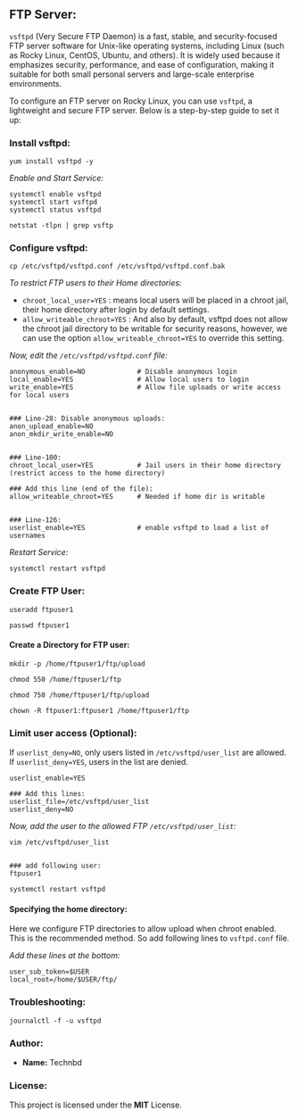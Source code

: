 ## FTP Server: 
`vsftpd` (Very Secure FTP Daemon) is a fast, stable, and security-focused FTP server software for Unix-like operating systems, including Linux (such as Rocky Linux, CentOS, Ubuntu, and others). It is widely used because it emphasizes security, performance, and ease of configuration, making it suitable for both small personal servers and large-scale enterprise environments.

To configure an FTP server on Rocky Linux, you can use `vsftpd`, a lightweight and secure FTP server. Below is a step-by-step guide to set it up:


### Install vsftpd:

```
yum install vsftpd -y 
```


_Enable and Start Service:_
```
systemctl enable vsftpd
systemctl start vsftpd
systemctl status vsftpd
```


```
netstat -tlpn | grep vsftp
```


### Configure vsftpd:

```
cp /etc/vsftpd/vsftpd.conf /etc/vsftpd/vsftpd.conf.bak
```

_To restrict FTP users to their Home directories:_
- `chroot_local_user=YES` : means local users will be placed in a chroot jail, their home directory after login by default settings.
- `allow_writeable_chroot=YES` : And also by default, vsftpd does not allow the chroot jail directory to be writable for security reasons, however, we can use the option `allow_writeable_chroot=YES` to override this setting.



_Now, edit the `/etc/vsftpd/vsftpd.conf` file:_
```
anonymous_enable=NO             # Disable anonymous login
local_enable=YES                # Allow local users to login
write_enable=YES                # Allow file uploads or write access for local users


### Line-28: Disable anonymous uploads:
anon_upload_enable=NO
anon_mkdir_write_enable=NO


### Line-100: 
chroot_local_user=YES           # Jail users in their home directory (restrict access to the home directory)

### Add this line (end of the file): 
allow_writeable_chroot=YES      # Needed if home dir is writable


### Line-126: 
userlist_enable=YES             # enable vsftpd to load a list of usernames
```



_Restart Service:_
```
systemctl restart vsftpd
```



### Create FTP User:

```
useradd ftpuser1

passwd ftpuser1 
```



#### Create a Directory for FTP user:

```
mkdir -p /home/ftpuser1/ftp/upload

chmod 550 /home/ftpuser1/ftp

chmod 750 /home/ftpuser1/ftp/upload

chown -R ftpuser1:ftpuser1 /home/ftpuser1/ftp
```



### Limit user access (Optional):

If `userlist_deny=NO`, only users listed in `/etc/vsftpd/user_list` are allowed. If `userlist_deny=YES`, users in the list are denied. 

```
userlist_enable=YES

### Add this lines: 
userlist_file=/etc/vsftpd/user_list
userlist_deny=NO
```


_Now, add the user to the allowed FTP `/etc/vsftpd/user_list`:_
```
vim /etc/vsftpd/user_list


### add following user: 
ftpuser1
```



```
systemctl restart vsftpd
```



#### Specifying the home directory:
Here we configure FTP directories to allow upload when chroot enabled. This is the recommended method. So add following lines to `vsftpd.conf` file.

_Add these lines at the bottom:_
```
user_sub_token=$USER
local_root=/home/$USER/ftp/
```




### Troubleshooting:

```
journalctl -f -u vsftpd
```



### Author:
- **Name:** Technbd   


### License:
This project is licensed under the **MIT** License.



